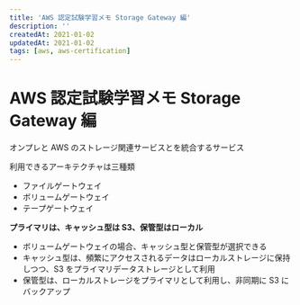 ```yaml
---
title: 'AWS 認定試験学習メモ Storage Gateway 編'
description: ''
createdAt: 2021-01-02
updatedAt: 2021-01-02
tags: [aws, aws-certification]
---
```


# AWS 認定試験学習メモ Storage Gateway 編

オンプレと AWS のストレージ関連サービスとを統合するサービス

利用できるアーキテクチャは三種類

- ファイルゲートウェイ
- ボリュームゲートウェイ
- テープゲートウェイ

**プライマリは、キャッシュ型は S3、保管型はローカル**

- ボリュームゲートウェイの場合、キャッシュ型と保管型が選択できる
- キャッシュ型は、頻繁にアクセスされるデータはローカルストレージに保持しつつ、S3 をプライマリデータストレージとして利用
- 保管型は、ローカルストレージをプライマリとして利用し、非同期に S3 にバックアップ
